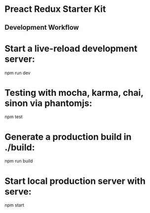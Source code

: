 # Preact Redux Starter Kit
##   Development Workflow
#  Start a live-reload development server:

npm run dev


# Testing with mocha, karma, chai, sinon via phantomjs:

npm test


# Generate a production build in ./build:

npm run build


#  Start local production server with serve:

npm start
